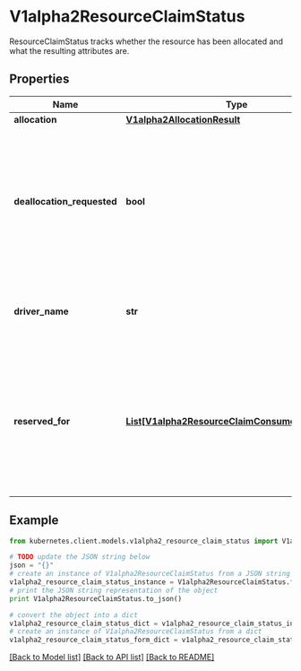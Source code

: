 # V1alpha2ResourceClaimStatus

ResourceClaimStatus tracks whether the resource has been allocated and what the resulting attributes are.

## Properties
Name | Type | Description | Notes
------------ | ------------- | ------------- | -------------
**allocation** | [**V1alpha2AllocationResult**](V1alpha2AllocationResult.md) |  | [optional] 
**deallocation_requested** | **bool** | DeallocationRequested indicates that a ResourceClaim is to be deallocated.  The driver then must deallocate this claim and reset the field together with clearing the Allocation field.  While DeallocationRequested is set, no new consumers may be added to ReservedFor. | [optional] 
**driver_name** | **str** | DriverName is a copy of the driver name from the ResourceClass at the time when allocation started. | [optional] 
**reserved_for** | [**List[V1alpha2ResourceClaimConsumerReference]**](V1alpha2ResourceClaimConsumerReference.md) | ReservedFor indicates which entities are currently allowed to use the claim. A Pod which references a ResourceClaim which is not reserved for that Pod will not be started.  There can be at most 32 such reservations. This may get increased in the future, but not reduced. | [optional] 

## Example

```python
from kubernetes.client.models.v1alpha2_resource_claim_status import V1alpha2ResourceClaimStatus

# TODO update the JSON string below
json = "{}"
# create an instance of V1alpha2ResourceClaimStatus from a JSON string
v1alpha2_resource_claim_status_instance = V1alpha2ResourceClaimStatus.from_json(json)
# print the JSON string representation of the object
print V1alpha2ResourceClaimStatus.to_json()

# convert the object into a dict
v1alpha2_resource_claim_status_dict = v1alpha2_resource_claim_status_instance.to_dict()
# create an instance of V1alpha2ResourceClaimStatus from a dict
v1alpha2_resource_claim_status_form_dict = v1alpha2_resource_claim_status.from_dict(v1alpha2_resource_claim_status_dict)
```
[[Back to Model list]](../README.md#documentation-for-models) [[Back to API list]](../README.md#documentation-for-api-endpoints) [[Back to README]](../README.md)


